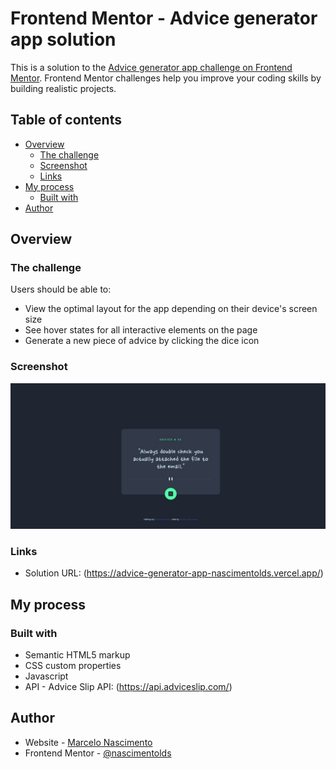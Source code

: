 # Frontend Mentor - Advice generator app solution

This is a solution to the [Advice generator app challenge on Frontend Mentor](https://www.frontendmentor.io/challenges/advice-generator-app-QdUG-13db). Frontend Mentor challenges help you improve your coding skills by building realistic projects.

## Table of contents

- [Overview](#overview)
  - [The challenge](#the-challenge)
  - [Screenshot](#screenshot)
  - [Links](#links)
- [My process](#my-process)
  - [Built with](#built-with)
- [Author](#author)

## Overview

### The challenge

Users should be able to:

- View the optimal layout for the app depending on their device's screen size
- See hover states for all interactive elements on the page
- Generate a new piece of advice by clicking the dice icon

### Screenshot

![](./design/screenshot.jpg)

### Links

- Solution URL: (https://advice-generator-app-nascimentolds.vercel.app/)

## My process

### Built with

- Semantic HTML5 markup
- CSS custom properties
- Javascript
- API - Advice Slip API: (https://api.adviceslip.com/)

## Author

- Website - [Marcelo Nascimento](https://github.com/nascimentolds)
- Frontend Mentor - [@nascimentolds](https://www.frontendmentor.io/profile/nascimentolds)
